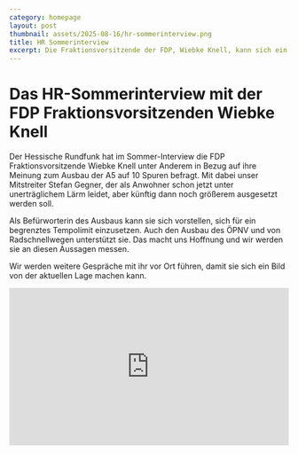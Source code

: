 ```yaml
---
category: homepage
layout: post
thumbnail: assets/2025-08-16/hr-sommerinterview.png
title: HR Sommerinterview
excerpt: Die Fraktionsvorsitzende der FDP, Wiebke Knell, kann sich ein begrenztes Tempolimit auf der A5 vorstellen.
---
```

# Das HR-Sommerinterview mit der FDP Fraktionsvorsitzenden Wiebke Knell

Der Hessische Rundfunk hat im Sommer-Interview die FDP Fraktionsvorsitzende Wiebke Knell unter Anderem in Bezug auf ihre Meinung zum Ausbau der A5 auf 10 Spuren befragt. Mit dabei unser Mitstreiter Stefan Gegner, der als Anwohner schon jetzt unter unerträglichem Lärm leidet, aber künftig dann noch größerem ausgesetzt werden soll.

Als Befürworterin des Ausbaus kann sie sich vorstellen, sich für ein begrenztes Tempolimit einzusetzen. Auch den Ausbau des ÖPNV und von Radschnellwegen unterstützt sie. Das macht uns Hoffnung und wir werden sie an diesen Aussagen messen.

Wir werden weitere Gespräche mit ihr vor Ort führen, damit sie sich ein Bild von der aktuellen Lage machen kann.

<div style="position:relative;padding-top:56.25%;"><iframe src="https://iframe.mediadelivery.net/embed/482029/eb616f16-dd96-41a7-9595-fc8e0452e67e?autoplay=true&loop=false&muted=false&preload=true&responsive=true" loading="lazy" style="border:0;position:absolute;top:0;height:100%;width:100%;" allow="accelerometer;gyroscope;autoplay;encrypted-media;picture-in-picture;" allowfullscreen="true"></iframe></div>
